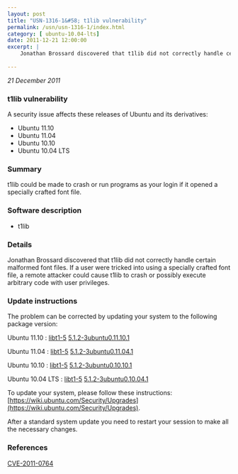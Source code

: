 ```yaml
---
layout: post
title: "USN-1316-1&#58; t1lib vulnerability"
permalink: /usn/usn-1316-1/index.html
category: [ ubuntu-10.04-lts]
date: 2011-12-21 12:00:00
excerpt: |
    Jonathan Brossard discovered that t1lib did not correctly handle certain malformed font files. If a user were tricked into using a specially crafted font file, a remote attacker could cause t1lib to crash or possibly execute arbitrary code with user privileges. 
    
--- 
```

 
 

*21 December 2011*

### t1lib vulnerability

A security issue affects these releases of Ubuntu and its derivatives:

* Ubuntu 11.10
* Ubuntu 11.04
* Ubuntu 10.10
* Ubuntu 10.04 LTS

### Summary

t1lib could be made to crash or run programs as your login if it opened a specially crafted font file.

### Software description

* t1lib 

### Details

Jonathan Brossard discovered that t1lib did not correctly handle certain malformed font files. If a user were tricked into using a specially crafted font file, a remote attacker could cause t1lib to crash or possibly execute arbitrary code with user privileges. 

### Update instructions

The problem can be corrected by updating your system to the following package version:

Ubuntu 11.10
 : [libt1-5](https://launchpad.net/ubuntu/+source/t1lib) <span> [5.1.2-3ubuntu0.11.10.1](https://launchpad.net/ubuntu/+source/t1lib/5.1.2-3ubuntu0.11.10.1) </span> 

Ubuntu 11.04
 : [libt1-5](https://launchpad.net/ubuntu/+source/t1lib) <span> [5.1.2-3ubuntu0.11.04.1](https://launchpad.net/ubuntu/+source/t1lib/5.1.2-3ubuntu0.11.04.1) </span> 

Ubuntu 10.10
 : [libt1-5](https://launchpad.net/ubuntu/+source/t1lib) <span> [5.1.2-3ubuntu0.10.10.1](https://launchpad.net/ubuntu/+source/t1lib/5.1.2-3ubuntu0.10.10.1) </span> 

Ubuntu 10.04 LTS
 : [libt1-5](https://launchpad.net/ubuntu/+source/t1lib) <span> [5.1.2-3ubuntu0.10.04.1](https://launchpad.net/ubuntu/+source/t1lib/5.1.2-3ubuntu0.10.04.1) </span> 

To update your system, please follow these instructions: [https://wiki.ubuntu.com/Security/Upgrades](https://wiki.ubuntu.com/Security/Upgrades).

After a standard system update you need to restart your session to make all the necessary changes. 

### References

 
 [CVE-2011-0764](http://people.ubuntu.com/~ubuntu-security/cve/CVE-2011-0764)
 

